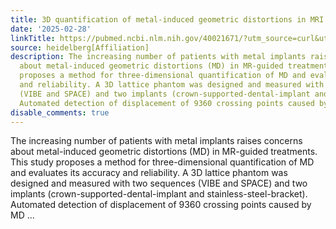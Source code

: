 ```yaml
---
title: 3D quantification of metal-induced geometric distortions in MRI
date: '2025-02-28'
linkTitle: https://pubmed.ncbi.nlm.nih.gov/40021671/?utm_source=curl&utm_medium=rss&utm_campaign=pubmed-2&utm_content=1FakS-2QOkCT8HsMOQP1bCRQ4YzyumYOmxmF0moLsQ3dFB1E9V&fc=20220326224207&ff=20250301170926&v=2.18.0.post9+e462414
source: heidelberg[Affiliation]
description: The increasing number of patients with metal implants raises concerns
  about metal-induced geometric distortions (MD) in MR-guided treatments. This study
  proposes a method for three-dimensional quantification of MD and evaluates its accuracy
  and reliability. A 3D lattice phantom was designed and measured with two sequences
  (VIBE and SPACE) and two implants (crown-supported-dental-implant and stainless-steel-bracket).
  Automated detection of displacement of 9360 crossing points caused by MD ...
disable_comments: true
---
```

The increasing number of patients with metal implants raises concerns about metal-induced geometric distortions (MD) in MR-guided treatments. This study proposes a method for three-dimensional quantification of MD and evaluates its accuracy and reliability. A 3D lattice phantom was designed and measured with two sequences (VIBE and SPACE) and two implants (crown-supported-dental-implant and stainless-steel-bracket). Automated detection of displacement of 9360 crossing points caused by MD ...
